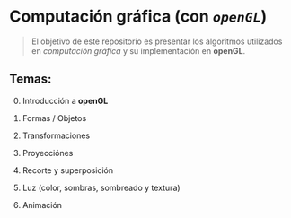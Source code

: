 # Computación gráfica (con *`openGL`*)

> El objetivo de este repositorio es presentar los algoritmos utilizados en *computación gráfica* y su implementación en **openGL**.


## Temas:
  0. Introducción a **openGL**

  1. Formas / Objetos

  2. Transformaciones

  3. Proyecciónes

  4. Recorte y superposición

  5. Luz (color, sombras, sombreado y textura)

  6. Animación

